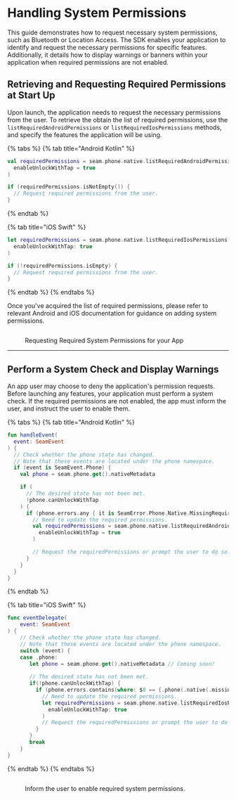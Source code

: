 # Handling System Permissions

This guide demonstrates how to request necessary system permissions, such as Bluetooth or Location Access. The SDK enables your application to identify and request the necessary permissions for specific features. Additionally, it details how to display warnings or banners within your application when required permissions are not enabled.

## Retrieving and Requesting Required Permissions at Start Up

Upon launch, the application needs to request the necessary permissions from the user. To retrieve the obtain the list of required permissions, use the `listRequiredAndroidPermissions` or `listRequiredIosPermissions` methods, and specify the features the application will be using.

{% tabs %}
{% tab title="Android Kotlin" %}
```kotlin
val requiredPermissions = seam.phone.native.listRequiredAndroidPermissions(
  enableUnlockWithTap = true
)

if (requiredPermissions.isNotEmpty()) {
  // Request required permissions from the user.
}
```
{% endtab %}

{% tab title="iOS Swift" %}
```swift
let requiredPermissions = seam.phone.native.listRequiredIosPermissions( // Coming soon!
  enableUnlockWithTap: true
)

if (!requiredPermissions.isEmpty) {
  // Request required permissions from the user.
}
```
{% endtab %}
{% endtabs %}

Once you've acquired the list of required permissions, please refer to relevant Android and iOS documentation for guidance on adding system permissions.&#x20;

<figure><img src="../../../.gitbook/assets/image (6).png" alt=""><figcaption><p>Requesting Required System Permissions for your App</p></figcaption></figure>

***

## Perform a System Check and Display Warnings

An app user may choose to deny the application's permission requests. Before launching any features, your application must perform a system check. If the required permissions are not enabled, the app must inform the user, and instruct the user to enable them.

{% tabs %}
{% tab title="Android Kotlin" %}
```kotlin
fun handleEvent(
  event: SeamEvent
) {
  // Check whether the phone state has changed.
  // Note that these events are located under the phone namespace.
  if (event is SeamEvent.Phone) {
    val phone = seam.phone.get().nativeMetadata

    if (
      // The desired state has not been met.
      !phone.canUnlockWithTap
    ) {
      if (phone.errors.any { it is SeamError.Phone.Native.MissingRequiredAndroidPermissions }) {
        // Need to update the required permissions.
        val requiredPermissions = seam.phone.native.listRequiredAndroidPermissions(
          enableUnlockWithTap = true
        )

        // Request the requiredPermissions or prompt the user to do so.
      }
    }
  }
}
```
{% endtab %}

{% tab title="iOS Swift" %}
```swift
func eventDelegate(
    event: SeamEvent
) {
    // Check whether the phone state has changed.
    // Note that these events are located under the phone namespace.
    switch (event) {
    case .phone: 
       let phone = seam.phone.get().nativeMetadata // Coming soon!
       
       // The desired state has not been met.
       if(!phone.canUnlockWithTap) {
         if (phone.errors.contains(where: $0 == {.phone(.native(.missingRequiredIosPermissions)))}) {
           // Need to update the required permissions.
           let requiredPermissions = seam.phone.native.listRequiredIosPermissions( // Coming soon!
             enableUnlockWithTap: true
           )
           // Request the requiredPermissions or prompt the user to do so.
         }
       }
       break
    }
}
```
{% endtab %}
{% endtabs %}

<figure><img src="../../../.gitbook/assets/image (7).png" alt=""><figcaption><p>Inform the user to enable required system permissions.</p></figcaption></figure>

